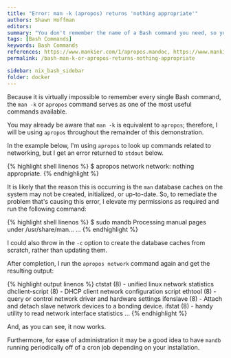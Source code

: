 ```yaml
---
title: "Error: man -k (apropos) returns 'nothing appropriate'"
authors: Shawn Hoffman
editors: 
summary: "You don't remember the name of a Bash command you need, so you use man -k or apropos to search for it by keyword. Instead of the output you expected, you get the error: 'nothing appropriate'. Here's why this error usually occurs, and how you can fix it."
tags: [Bash Commands]
keywords: Bash Commands
references: https://www.mankier.com/1/apropos.mandoc, https://www.mankier.com/8/mandb
permalink: /bash-man-k-or-apropos-returns-nothing-appropriate

sidebar: nix_bash_sidebar
folder: docker
---
```


Because it is virtually impossible to remember every single Bash command, the `man -k` or `apropos` command serves as one of the most useful commands available.

You may already be aware that `man -k` is equivalent to `apropos`; therefore, I will be using `apropos` throughout the remainder of this demonstration.

In the example below, I'm using `apropos` to look up commands related to networking, but I get an error returned to `stdout` below.

{% highlight shell linenos %}
$ apropos network
network: nothing appropriate.
{% endhighlight %}

It is likely that the reason this is occurring is the `man` database caches on the system may not be created, initialized, or up-to-date. So, to remediate the problem that's causing this error, I elevate my permissions as required and run the following command:

{% highlight shell linenos %}
$ sudo mandb
Processing manual pages under /usr/share/man...
...
{% endhighlight %}

I could also throw in the `-c` option to create the database caches from scratch, rather than updating them.

After completion, I run the `apropos network` command again and get the resulting output:

{% highlight output linenos %}
ctstat (8)           - unified linux network statistics
dhclient-script (8)  - DHCP client network configuration script
ethtool (8)          - query or control network driver and hardware settings
ifenslave (8)        - Attach and detach slave network devices to a bonding device.
ifstat (8)           - handy utility to read network interface statistics
...
{% endhighlight %}

And, as you can see, it now works.

Furthermore, for ease of administration it may be a good idea to have `mandb` running periodically off of a cron job depending on your installation.
